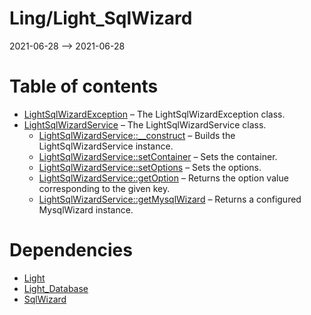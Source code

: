 Ling/Light_SqlWizard
================
2021-06-28 --> 2021-06-28




Table of contents
===========

- [LightSqlWizardException](https://github.com/lingtalfi/Light_SqlWizard/blob/master/doc/api/Ling/Light_SqlWizard/Exception/LightSqlWizardException.md) &ndash; The LightSqlWizardException class.
- [LightSqlWizardService](https://github.com/lingtalfi/Light_SqlWizard/blob/master/doc/api/Ling/Light_SqlWizard/Service/LightSqlWizardService.md) &ndash; The LightSqlWizardService class.
    - [LightSqlWizardService::__construct](https://github.com/lingtalfi/Light_SqlWizard/blob/master/doc/api/Ling/Light_SqlWizard/Service/LightSqlWizardService/__construct.md) &ndash; Builds the LightSqlWizardService instance.
    - [LightSqlWizardService::setContainer](https://github.com/lingtalfi/Light_SqlWizard/blob/master/doc/api/Ling/Light_SqlWizard/Service/LightSqlWizardService/setContainer.md) &ndash; Sets the container.
    - [LightSqlWizardService::setOptions](https://github.com/lingtalfi/Light_SqlWizard/blob/master/doc/api/Ling/Light_SqlWizard/Service/LightSqlWizardService/setOptions.md) &ndash; Sets the options.
    - [LightSqlWizardService::getOption](https://github.com/lingtalfi/Light_SqlWizard/blob/master/doc/api/Ling/Light_SqlWizard/Service/LightSqlWizardService/getOption.md) &ndash; Returns the option value corresponding to the given key.
    - [LightSqlWizardService::getMysqlWizard](https://github.com/lingtalfi/Light_SqlWizard/blob/master/doc/api/Ling/Light_SqlWizard/Service/LightSqlWizardService/getMysqlWizard.md) &ndash; Returns a configured MysqlWizard instance.


Dependencies
============
- [Light](https://github.com/lingtalfi/Light)
- [Light_Database](https://github.com/lingtalfi/Light_Database)
- [SqlWizard](https://github.com/lingtalfi/SqlWizard)


